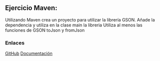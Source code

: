 ## Ejercicio Maven:
Utilizando Maven crea un proyecto para utilizar la librería GSON. Añade la dependencia y utiliza en la clase main la libreria
Utiliza al menos las funciones de GSON toJson y fromJson
### Enlaces
[GitHub](https://github.com/google/gson)
[Documentación](https://github.com/google/gson/blob/main/UserGuide.md)

